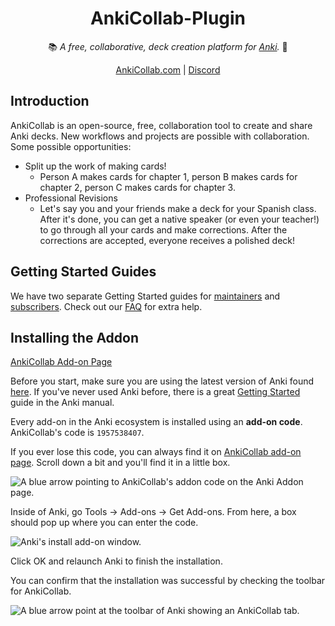 <h1 align="center">AnkiCollab-Plugin</h1>

<p align="center"> 📚<i> A free, collaborative, deck creation platform for <a href="https://apps.ankiweb.net/">Anki</a>.</i> 📝</p>
<p align="center"><a href="https://ankicollab.com/">AnkiCollab.com</a> | <a href="https://discord.com/invite/9x4DRxzqwM">Discord</a></p>

## Introduction

AnkiCollab is an open-source, free, collaboration tool to create and share Anki decks. New workflows and projects are possible with collaboration. Some possible opportunities:

- Split up the work of making cards!
  - Person A makes cards for chapter 1, person B makes cards for chapter 2, person C makes cards for chapter 3.
- Professional Revisions
  - Let's say you and your friends make a deck for your Spanish class. After it's done, you can get a native speaker (or even your teacher!) to go through all your cards and make corrections. After the corrections are accepted, everyone receives a polished deck!

## Getting Started Guides

We have two separate Getting Started guides for [maintainers](https://github.com/CravingCrates/AnkiCollab-Plugin/blob/main/getting_started_maintainer.md) and [subscribers](https://github.com/CravingCrates/AnkiCollab-Plugin/blob/main/getting_started_subscriber.md). Check out our [FAQ](https://github.com/CravingCrates/AnkiCollab-Plugin/blob/main/faq.md) for extra help.

## Installing the Addon

[AnkiCollab Add-on Page](https://ankiweb.net/shared/info/1957538407)

Before you start, make sure you are using the latest version of Anki found [here](https://apps.ankiweb.net/). If you've never used Anki before, there is a great [Getting Started](https://docs.ankiweb.net/getting-started.html) guide in the Anki manual.

Every add-on in the Anki ecosystem is installed using an **add-on code**. AnkiCollab's code is `1957538407`.

If you ever lose this code, you can always find it on [AnkiCollab add-on page](https://ankiweb.net/shared/info/1957538407). Scroll down a bit and you'll find it in a little box.

![A blue arrow pointing to AnkiCollab's addon code on the Anki Addon page.](https://i.imgur.com/oTlWGHF.png)

Inside of Anki, go Tools → Add-ons → Get Add-ons. From here, a box should pop up where you can enter the code.

![Anki's install add-on window.](https://i.imgur.com/7X6fULn.png)

Click OK and relaunch Anki to finish the installation.

You can confirm that the installation was successful by checking the toolbar for AnkiCollab.

![A blue arrow point at the toolbar of Anki showing an AnkiCollab tab.](https://i.imgur.com/IMHBCXx.png)